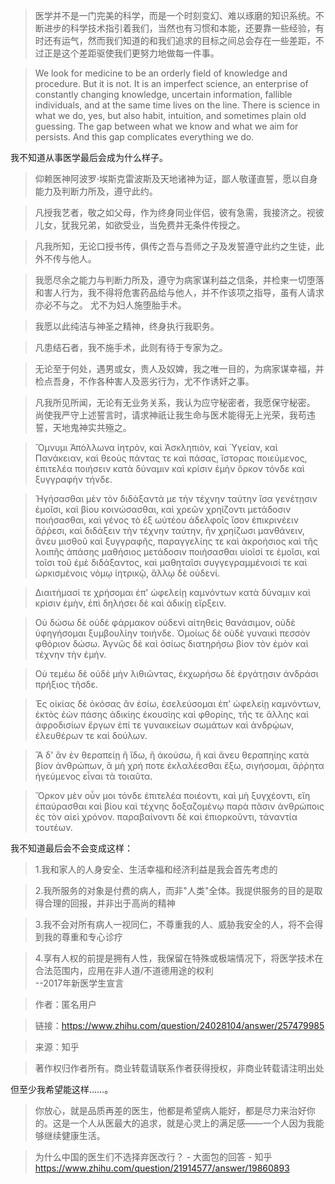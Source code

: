 > 医学并不是一门完美的科学，而是一个时刻变幻、难以琢磨的知识系统。不断进步的科学技术指引着我们，当然也有习惯和本能，还要靠一些经验，有时还有运气，然而我们知道的和我们追求的目标之间总会存在一些差距，不过正是这个差距驱使我们更努力地做每一件事。

> We look for medicine to be an orderly field of knowledge and procedure. But it is not. It is an imperfect science, an enterprise of constantly changing knowledge, uncertain information, fallible individuals, and at the same time lives on the line. There is science in what we do, yes, but also habit, intuition, and sometimes plain old guessing. The gap between what we know and what we aim for persists. And this gap complicates everything we do.

我不知道从事医学最后会成为什么样子。

>    仰赖医神阿波罗·埃斯克雷波斯及天地诸神为证，鄙人敬谨直誓，愿以自身能力及判断力所及，遵守此约。

>    凡授我艺者，敬之如父母，作为终身同业伴侣，彼有急需，我接济之。视彼儿女，犹我兄弟，如欲受业，当免费并无条件传授之。

>    凡我所知，无论口授书传，俱传之吾与吾师之子及发誓遵守此约之生徒，此外不传与他人。

>    我愿尽余之能力与判断力所及，遵守为病家谋利益之信条，并检柬一切堕落和害人行为，我不得将危害药品给与他人，并不作该项之指导，虽有人请求亦必不与之。
>    尤不为妇人施堕胎手术。

>    我愿以此纯洁与神圣之精神，终身执行我职务。

>    凡患结石者，我不施手术，此则有待于专家为之。

>    无论至于何处，遇男或女，贵人及奴婢，我之唯一目的，为病家谋幸福，并检点吾身，不作各种害人及恶劣行为，尤不作诱奸之事。

>    凡我所见所闻，无论有无业务关系，我认为应守秘密者，我愿保守秘密。
    尚使我严守上述誓言时，请求神祇让我生命与医术能得无上光荣，我苟违誓，天地鬼神实共殛之。


> Ὄμνυμι Ἀπόλλωνα ἰητρὸν, καὶ Ἀσκληπιὸν, καὶ Ὑγείαν, καὶ Πανάκειαν, καὶ θεοὺς πάντας τε καὶ πάσας, ἵστορας ποιεύμενος, ἐπιτελέα ποιήσειν κατὰ δύναμιν καὶ κρίσιν ἐμὴν ὅρκον τόνδε καὶ ξυγγραφὴν τήνδε.

> Ἡγήσασθαι μὲν τὸν διδάξαντά με τὴν τέχνην ταύτην ἴσα γενέτῃσιν ἐμοῖσι, καὶ βίου κοινώσασθαι, καὶ χρεῶν χρηίζοντι μετάδοσιν ποιήσασθαι, καὶ γένος τὸ ἐξ ωὐτέου ἀδελφοῖς ἴσον ἐπικρινέειν ἄῤῥεσι, καὶ διδάξειν τὴν τέχνην ταύτην, ἢν χρηίζωσι μανθάνειν, ἄνευ μισθοῦ καὶ ξυγγραφῆς, παραγγελίης τε καὶ ἀκροήσιος καὶ τῆς λοιπῆς ἁπάσης μαθήσιος μετάδοσιν ποιήσασθαι υἱοῖσί τε ἐμοῖσι, καὶ τοῖσι τοῦ ἐμὲ διδάξαντος, καὶ μαθηταῖσι συγγεγραμμένοισί τε καὶ ὡρκισμένοις νόμῳ ἰητρικῷ, ἄλλῳ δὲ οὐδενί.

> Διαιτήμασί τε χρήσομαι ἐπ' ὠφελείῃ καμνόντων κατὰ δύναμιν καὶ κρίσιν ἐμὴν, ἐπὶ δηλήσει δὲ καὶ ἀδικίῃ εἴρξειν.

> Οὐ δώσω δὲ οὐδὲ φάρμακον οὐδενὶ αἰτηθεὶς θανάσιμον, οὐδὲ ὑφηγήσομαι ξυμβουλίην τοιήνδε. Ὁμοίως δὲ οὐδὲ γυναικὶ πεσσὸν φθόριον δώσω. Ἁγνῶς δὲ καὶ ὁσίως διατηρήσω βίον τὸν ἐμὸν καὶ τέχνην τὴν ἐμήν.

> Οὐ τεμέω δὲ οὐδὲ μὴν λιθιῶντας, ἐκχωρήσω δὲ ἐργάτῃσιν ἀνδράσι πρήξιος τῆσδε.

> Ἐς οἰκίας δὲ ὁκόσας ἂν ἐσίω, ἐσελεύσομαι ἐπ' ὠφελείῃ καμνόντων, ἐκτὸς ἐὼν πάσης ἀδικίης ἑκουσίης καὶ φθορίης, τῆς τε ἄλλης καὶ ἀφροδισίων ἔργων ἐπί τε γυναικείων σωμάτων καὶ ἀνδρῴων, ἐλευθέρων τε καὶ δούλων.

> Ἃ δ' ἂν ἐν θεραπείῃ ἢ ἴδω, ἢ ἀκούσω, ἢ καὶ ἄνευ θεραπηίης κατὰ βίον ἀνθρώπων, ἃ μὴ χρή ποτε ἐκλαλέεσθαι ἔξω, σιγήσομαι, ἄῤῥητα ἡγεύμενος εἶναι τὰ τοιαῦτα.

> Ὅρκον μὲν οὖν μοι τόνδε ἐπιτελέα ποιέοντι, καὶ μὴ ξυγχέοντι, εἴη ἐπαύρασθαι καὶ βίου καὶ τέχνης δοξαζομένῳ παρὰ πᾶσιν ἀνθρώποις ἐς τὸν αἰεὶ χρόνον. παραβαίνοντι δὲ καὶ ἐπιορκοῦντι, τἀναντία τουτέων.

我不知道最后会不会变成这样：

> 1.我和家人的人身安全、生活幸福和经济利益是我会首先考虑的

> 2.我所服务的对象是付费的病人，而非"人类"全体。我提供服务的目的是取得合理的回报，并非出于高尚的精神

> 3.我不会对所有病人一视同仁，不尊重我的人、威胁我安全的人，将不会得到我的尊重和专心诊疗

> 4.享有人权的前提是拥有人性，我保留在特殊或极端情况下，将医学技术在合法范围内，应用在非人道/不道德用途的权利                                        
 --2017年新医学生宣言

> 作者：匿名用户

> 链接：https://www.zhihu.com/question/24028104/answer/257479985

> 来源：知乎

> 著作权归作者所有。商业转载请联系作者获得授权，非商业转载请注明出处

但至少我希望能这样……。

> 你放心，就是品质再差的医生，他都是希望病人能好，都是尽力来治好你的。这是一个人从医最大的追求，就是心灵上的满足感——一个人因为我能够继续健康生活。

> 为什么中国的医生们不选择弃医改行？ - 大面包的回答 - 知乎
https://www.zhihu.com/question/21914577/answer/19860893
